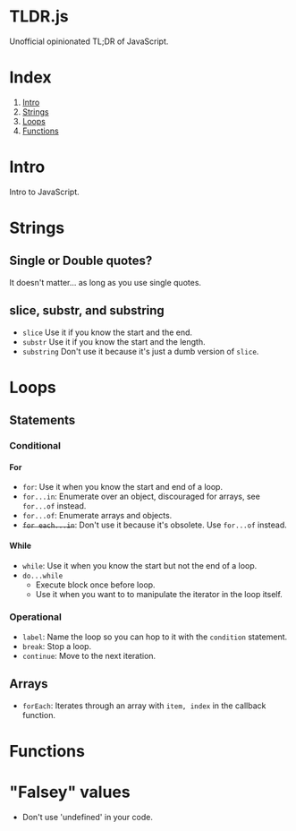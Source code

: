 TLDR.js
=======
Unofficial opinionated TL;DR of JavaScript.

# Index
1. [Intro](#intro)
1. [Strings](#strings)
1. [Loops](#Loops)
1. [Functions](#functions)

# Intro
Intro to JavaScript.

# Strings
## Single or Double quotes?
It doesn't matter... as long as you use single quotes.

## slice, substr, and substring
+ `slice` Use it if you know the start and the end.
+ `substr` Use it if you know the start and the length.
+ `substring` Don't use it because it's just a dumb version of `slice`.

# Loops
## Statements
### Conditional
#### For
+ `for`: Use it when you know the start and end of a loop.
+ `for...in`: Enumerate over an object, discouraged for arrays, see `for...of` instead.
+ `for...of`: Enumerate arrays and objects.
+ <s>`for each...in`</s>: Don't use it because it's obsolete. Use `for...of` instead.

#### While
+ `while`: Use it when you know the start but not the end of a loop.
+ `do...while`
  + Execute block once before loop.
  + Use it when you want to to manipulate the iterator in the loop itself.

### Operational
+ `label`: Name the loop so you can hop to it with the `condition` statement.
+ `break`: Stop a loop.
+ `continue`: Move to the next iteration.

## Arrays
+ `forEach`: Iterates through an array with `item, index` in the callback function.

# Functions

# "Falsey" values
+ Don't use 'undefined' in your code.
